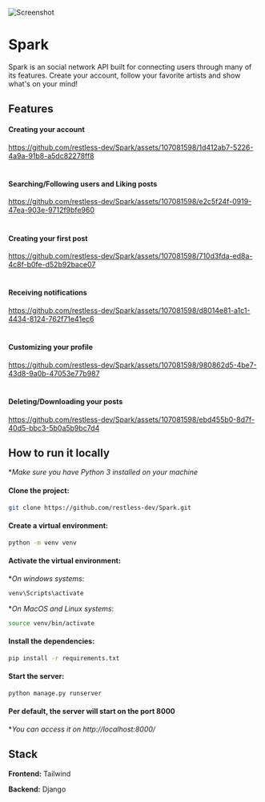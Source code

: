 ![Screenshot](./static/images/screenshot.png?raw=true "Screenshot")
# Spark

Spark is an social network API built for connecting users through many of its features. Create your account, follow your favorite artists and show what's on your mind!

## Features

#### **Creating your account**
https://github.com/restless-dev/Spark/assets/107081598/1d412ab7-5226-4a9a-91b8-a5dc82278ff8
#
#### **Searching/Following users and Liking posts**
https://github.com/restless-dev/Spark/assets/107081598/e2c5f24f-0919-47ea-903e-9712f9bfe960
#
#### **Creating your first post**
https://github.com/restless-dev/Spark/assets/107081598/710d3fda-ed8a-4c8f-b0fe-d52b92bace07
#
#### **Receiving notifications**
https://github.com/restless-dev/Spark/assets/107081598/d8014e81-a1c1-4434-8124-762f71e41ec6
#
#### **Customizing your profile**
https://github.com/restless-dev/Spark/assets/107081598/980862d5-4be7-43d8-9a0b-47053e77b987
#
#### **Deleting/Downloading your posts**
https://github.com/restless-dev/Spark/assets/107081598/ebd455b0-8d7f-40d5-bbc3-5b0a5b9bc7d4

## How to run it locally
**Make sure you have Python 3 installed on your machine*

#### Clone the project:
```bash
git clone https://github.com/restless-dev/Spark.git
```

#### Create a virtual environment:
```bash
python -m venv venv
```
#### Activate the virtual environment:

**On windows systems*:
```bash
venv\Scripts\activate
```
**On MacOS and Linux systems*:
```bash
source venv/bin/activate
```
#### Install the dependencies:
```bash
pip install -r requirements.txt
```

#### Start the server:
```bash
python manage.py runserver
```

#### Per default, the server will start on the port 8000
**You can access it on http://localhost:8000/*

## Stack
**Frontend:** Tailwind

**Backend:** Django
